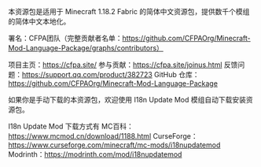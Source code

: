 本资源包是适用于 Minecraft 1.18.2 Fabric 的简体中文资源包，提供数千个模组的简体中文本地化。

署名：CFPA团队（完整贡献者名单：https://github.com/CFPAOrg/Minecraft-Mod-Language-Package/graphs/contributors）

项目主页：https://cfpa.site/
参与贡献：https://cfpa.site/joinus.html
反馈问题：https://support.qq.com/product/382723
GitHub 仓库：https://github.com/CFPAOrg/Minecraft-Mod-Language-Package


如果你是手动下载的本资源包，欢迎使用 I18n Update Mod 模组自动下载安装资源包。

I18n Update Mod 下载方式有
MC百科：https://www.mcmod.cn/download/1188.html
CurseForge：https://www.curseforge.com/minecraft/mc-mods/i18nupdatemod
Modrinth：https://modrinth.com/mod/i18nupdatemod